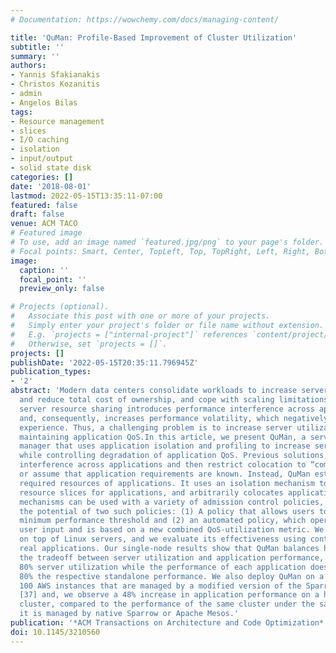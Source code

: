 ```yaml
---
# Documentation: https://wowchemy.com/docs/managing-content/

title: 'QuMan: Profile-Based Improvement of Cluster Utilization'
subtitle: ''
summary: ''
authors:
- Yannis Sfakianakis
- Christos Kozanitis
- admin
- Angelos Bilas
tags:
- Resource management
- slices
- I/O caching
- isolation
- input/output
- solid state disk
categories: []
date: '2018-08-01'
lastmod: 2022-05-15T13:35:11-07:00
featured: false
draft: false
venue: ACM TACO
# Featured image
# To use, add an image named `featured.jpg/png` to your page's folder.
# Focal points: Smart, Center, TopLeft, Top, TopRight, Left, Right, BottomLeft, Bottom, BottomRight.
image:
  caption: ''
  focal_point: ''
  preview_only: false

# Projects (optional).
#   Associate this post with one or more of your projects.
#   Simply enter your project's folder or file name without extension.
#   E.g. `projects = ["internal-project"]` references `content/project/deep-learning/index.md`.
#   Otherwise, set `projects = []`.
projects: []
publishDate: '2022-05-15T20:35:11.796945Z'
publication_types:
- '2'
abstract: 'Modern data centers consolidate workloads to increase server utilization
  and reduce total cost of ownership, and cope with scaling limitations. However,
  server resource sharing introduces performance interference across applications
  and, consequently, increases performance volatility, which negatively affects user
  experience. Thus, a challenging problem is to increase server utilization while
  maintaining application QoS.In this article, we present QuMan, a server resource
  manager that uses application isolation and profiling to increase server utilization
  while controlling degradation of application QoS. Previous solutions, either estimate
  interference across applications and then restrict colocation to “compatible” applications,
  or assume that application requirements are known. Instead, QuMan estimates the
  required resources of applications. It uses an isolation mechanism to create properly-sized
  resource slices for applications, and arbitrarily colocates applications. QuMan’s
  mechanisms can be used with a variety of admission control policies, and we explore
  the potential of two such policies: (1) A policy that allows users to specify a
  minimum performance threshold and (2) an automated policy, which operates without
  user input and is based on a new combined QoS-utilization metric. We implement QuMan
  on top of Linux servers, and we evaluate its effectiveness using containers and
  real applications. Our single-node results show that QuMan balances highly effectively
  the tradeoff between server utilization and application performance, as it achieves
  80% server utilization while the performance of each application does not drop below
  80% the respective standalone performance. We also deploy QuMan on a cluster of
  100 AWS instances that are managed by a modified version of the Sparrow scheduler
  [37] and, we observe a 48% increase in application performance on a highly utilized
  cluster, compared to the performance of the same cluster under the same load when
  it is managed by native Sparrow or Apache Mesos.'
publication: '*ACM Transactions on Architecture and Code Optimization*'
doi: 10.1145/3210560
---
```


